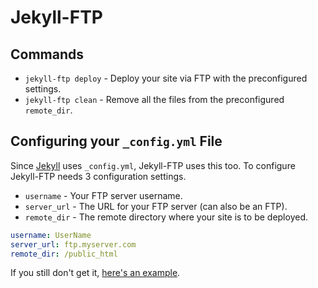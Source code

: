 # Jekyll-FTP

## Commands
* `jekyll-ftp deploy` - Deploy your site via FTP with the preconfigured settings.
* `jekyll-ftp clean` - Remove all the files from the preconfigured `remote_dir`.

## Configuring your `_config.yml` File
Since [Jekyll](https://github.com/mojombo/jekyll) uses `_config.yml`, Jekyll-FTP uses this too. To configure Jekyll-FTP needs 3 configuration settings.
* `username` - Your FTP server username.
* `server_url` - The URL for your FTP server (can also be an FTP).
* `remote_dir` - The remote directory where your site is to be deployed.

```yaml
username: UserName
server_url: ftp.myserver.com
remote_dir: /public_html
```

If you still don't get it, [here's an example](https://gist.github.com/JesseHerrick/6965950).
